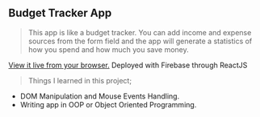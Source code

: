## Budget Tracker App

> This app is like a budget tracker. You can add income and expense sources from the form field and the app will generate a statistics of how you spend and how much you save money.

[View it live from your browser.](http://bit.ly/33TMkfx) Deployed with Firebase through ReactJS<br>

> Things I learned in this project;
  * DOM Manipulation and Mouse Events Handling.
  * Writing app in OOP or Object Oriented Programming.

